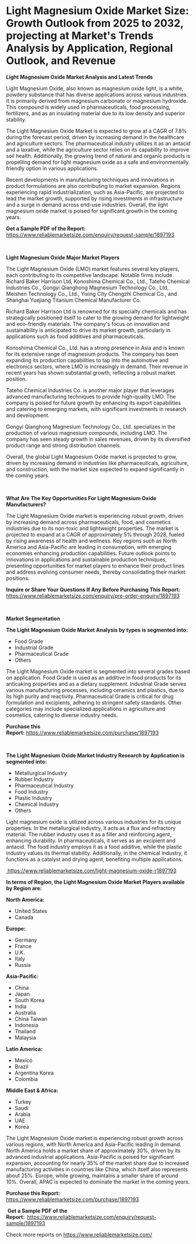 <p><h1>Light Magnesium Oxide Market Size: Growth Outlook from 2025 to 2032, projecting at Market's Trends Analysis by Application, Regional Outlook, and Revenue</h1></p><p><strong>Light Magnesium Oxide Market Analysis and Latest Trends</strong></p>
<p><p>Light Magnesium Oxide, also known as magnesium oxide light, is a white, powdery substance that has diverse applications across various industries. It is primarily derived from magnesium carbonate or magnesium hydroxide. This compound is widely used in pharmaceuticals, food processing, fertilizers, and as an insulating material due to its low density and superior stability. </p><p>The Light Magnesium Oxide Market is expected to grow at a CAGR of 7.8% during the forecast period, driven by increasing demand in the healthcare and agriculture sectors. The pharmaceutical industry utilizes it as an antacid and a laxative, while the agriculture sector relies on its capability to improve soil health. Additionally, the growing trend of natural and organic products is propelling demand for light magnesium oxide as a safe and environmentally friendly option in various applications. </p><p>Recent developments in manufacturing techniques and innovations in product formulations are also contributing to market expansion. Regions experiencing rapid industrialization, such as Asia-Pacific, are projected to lead the market growth, supported by rising investments in infrastructure and a surge in demand across end-use industries. Overall, the light magnesium oxide market is poised for significant growth in the coming years.</p></p>
<p><strong>Get a Sample PDF of the Report:&nbsp;</strong> <a href="https://www.reliablemarketsize.com/enquiry/request-sample/1897193?utm_campaign=2210&utm_medium=2&utm_source=Github&utm_content=ia&utm_term=30012025&utm_id=light-magnesium-oxide">https://www.reliablemarketsize.com/enquiry/request-sample/1897193</a></p>
<p>&nbsp;</p>
<p><strong>Light Magnesium Oxide Major Market Players</strong></p>
<p><p>The Light Magnesium Oxide (LMO) market features several key players, each contributing to its competitive landscape. Notable firms include Richard Baker Harrison Ltd, Konoshima Chemical Co., Ltd., Tateho Chemical Industries Co., Gongyi Qianghong Magnesium Technology Co., Ltd, Meishen Technology Co., Ltd., Yixing City Chengzhi Chemical Co., and Shanghai Yuejiang Titanium Chemical Manufacturer Co.</p><p>Richard Baker Harrison Ltd is renowned for its specialty chemicals and has strategically positioned itself to cater to the growing demand for lightweight and eco-friendly materials. The company's focus on innovation and sustainability is anticipated to drive its market growth, particularly in applications such as food additives and pharmaceuticals.</p><p>Konoshima Chemical Co., Ltd. has a strong presence in Asia and is known for its extensive range of magnesium products. The company has been expanding its production capabilities to tap into the automotive and electronics sectors, where LMO is increasingly in demand. Their revenue in recent years has shown substantial growth, reflecting a robust market position.</p><p>Tateho Chemical Industries Co. is another major player that leverages advanced manufacturing techniques to provide high-quality LMO. The company is poised for future growth by enhancing its export capabilities and catering to emerging markets, with significant investments in research and development.</p><p>Gongyi Qianghong Magnesium Technology Co., Ltd. specializes in the production of various magnesium compounds, including LMO. The company has seen steady growth in sales revenues, driven by its diversified product range and strong distribution channels.</p><p>Overall, the global Light Magnesium Oxide market is projected to grow, driven by increasing demand in industries like pharmaceuticals, agriculture, and construction, with the market size expected to expand significantly in the coming years.</p></p>
<p>&nbsp;</p>
<p><strong>What Are The Key Opportunities For Light Magnesium Oxide Manufacturers?</strong></p>
<p><p>The Light Magnesium Oxide market is experiencing robust growth, driven by increasing demand across pharmaceuticals, food, and cosmetics industries due to its non-toxic and lightweight properties. The market is projected to expand at a CAGR of approximately 5% through 2028, fueled by rising awareness of health and wellness. Key regions such as North America and Asia-Pacific are leading in consumption, with emerging economies enhancing production capabilities. Future outlook points to innovations in applications and sustainable production techniques, presenting opportunities for market players to enhance their product lines and address evolving consumer needs, thereby consolidating their market positions.</p></p>
<p><strong>Inquire or Share Your Questions If Any Before Purchasing This Report:</strong> <a href="https://www.reliablemarketsize.com/enquiry/pre-order-enquiry/1897193?utm_campaign=2210&utm_medium=2&utm_source=Github&utm_content=ia&utm_term=30012025&utm_id=light-magnesium-oxide">https://www.reliablemarketsize.com/enquiry/pre-order-enquiry/1897193</a></p>
<p>&nbsp;</p>
<p><strong>Market Segmentation</strong></p>
<p><strong>The Light Magnesium Oxide Market Analysis by types is segmented into:</strong></p>
<p><ul><li>Food Grade</li><li>Industrial Grade</li><li>Pharmaceutical Grade</li><li>Others</li></ul></p>
<p><p>The Light Magnesium Oxide market is segmented into several grades based on application. Food Grade is used as an additive in food products for its anticaking properties and as a dietary supplement. Industrial Grade serves various manufacturing processes, including ceramics and plastics, due to its high purity and reactivity. Pharmaceutical Grade is critical for drug formulation and excipients, adhering to stringent safety standards. Other categories may include specialized applications in agriculture and cosmetics, catering to diverse industry needs.</p></p>
<p><strong>Purchase this Report:&nbsp;</strong><a href="https://www.reliablemarketsize.com/purchase/1897193?utm_campaign=2210&utm_medium=2&utm_source=Github&utm_content=ia&utm_term=30012025&utm_id=light-magnesium-oxide">https://www.reliablemarketsize.com/purchase/1897193</a></p>
<p>&nbsp;</p>
<p><strong>The Light Magnesium Oxide Market Industry Research by Application is segmented into:</strong></p>
<p><ul><li>Metallurgical Industry</li><li>Rubber Industry</li><li>Pharmaceutical Industry</li><li>Food Industry</li><li>Plastic Industry</li><li>Chemical Industry</li><li>Others</li></ul></p>
<p><p>Light magnesium oxide is utilized across various industries for its unique properties. In the metallurgical industry, it acts as a flux and refractory material. The rubber industry uses it as a filler and reinforcing agent, enhancing durability. In pharmaceuticals, it serves as an excipient and antacid. The food industry employs it as a food additive, while the plastic industry values its thermal stability. Additionally, in the chemical industry, it functions as a catalyst and drying agent, benefiting multiple applications.</p></p>
<p><a href="https://www.reliablemarketsize.com/light-magnesium-oxide-r1897193?utm_campaign=2210&utm_medium=2&utm_source=Github&utm_content=ia&utm_term=30012025&utm_id=light-magnesium-oxide">&nbsp;https://www.reliablemarketsize.com/light-magnesium-oxide-r1897193</a></p>
<p><strong>In terms of Region, the Light Magnesium Oxide Market Players available by Region are:</strong></p>
<p>
    <p> <strong> North America: </strong>
        <ul>
            <li>United States</li>
            <li>Canada</li>
        </ul>
        </p> 
    <p> <strong> Europe: </strong>
        <ul>
            <li>Germany</li>
            <li>France</li>
            <li>U.K.</li>
            <li>Italy</li>
            <li>Russia</li>
        </ul>
        </p> 
    <p> <strong> Asia-Pacific: </strong>
        <ul>
            <li>China</li>
            <li>Japan</li>
            <li>South Korea</li>
            <li>India</li>
            <li>Australia</li>
            <li>China Taiwan</li>
            <li>Indonesia</li>
            <li>Thailand</li>
            <li>Malaysia</li>
        </ul>
        </p> 
    <p> <strong> Latin America: </strong>
        <ul>
            <li>Mexico</li>
            <li>Brazil</li>
            <li>Argentina Korea</li>
            <li>Colombia</li>
        </ul>
        </p> 
    <p> <strong> Middle East & Africa: </strong>
        <ul>
            <li>Turkey</li>
            <li>Saudi</li>
            <li>Arabia</li>
            <li>UAE</li>
            <li>Korea</li>
        </ul>
    </p>
    </p>
<p><p>The Light Magnesium Oxide market is experiencing robust growth across various regions, with North America and Asia-Pacific leading in demand. North America holds a market share of approximately 30%, driven by its advanced industrial applications. Asia-Pacific is poised for significant expansion, accounting for nearly 35% of the market share due to increased manufacturing activities in countries like China, which itself also represents about 25%. Europe, while growing, maintains a smaller share of around 10%. Overall, APAC is expected to dominate the market in the coming years.</p></p>
<p><strong>Purchase this Report: </strong><a href="https://www.reliablemarketsize.com/purchase/1897193?utm_campaign=2210&utm_medium=2&utm_source=Github&utm_content=ia&utm_term=30012025&utm_id=light-magnesium-oxide">https://www.reliablemarketsize.com/purchase/1897193</a></p>
<p>&nbsp;<strong>Get a Sample PDF of the Report:&nbsp;&nbsp;</strong><a href="https://www.reliablemarketsize.com/enquiry/request-sample/1897193?utm_campaign=2210&utm_medium=2&utm_source=Github&utm_content=ia&utm_term=30012025&utm_id=light-magnesium-oxide">https://www.reliablemarketsize.com/enquiry/request-sample/1897193</a></p>
<p><strong></strong></p>
<p>Check more reports on <a href="https://www.reliablemarketsize.com/?utm_campaign=2210&utm_medium=2&utm_source=Github&utm_content=ia&utm_term=30012025&utm_id=light-magnesium-oxide">https://www.reliablemarketsize.com/</a></p>